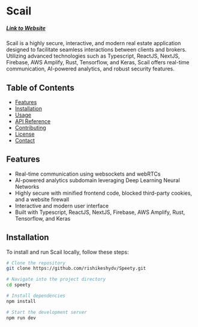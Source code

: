 # Scail
##### [Link to Website](https://www.scail.it/)

Scail is a highly secure, interactive, and modern real estate application designed to facilitate seamless interactions between clients and brokers. Utilizing advanced technologies such as Typescript, ReactJS, NextJS, Firebase, AWS Amplify, Rust, Tensorflow, and Keras, Scail offers real-time communication, AI-powered analytics, and robust security features.

## Table of Contents

- [Features](#features)
- [Installation](#installation)
- [Usage](#usage)
- [API Reference](#api-reference)
- [Contributing](#contributing)
- [License](#license)
- [Contact](#contact)

## Features

- Real-time communication using websockets and webRTCs
- AI-powered analytics subdomain leveraging Deep Learning Neural Networks
- Highly secure with minified frontend code, blocked third-party cookies, and a website firewall
- Interactive and modern user interface
- Built with Typescript, ReactJS, NextJS, Firebase, AWS Amplify, Rust, Tensorflow, and Keras

## Installation

To install and run Scail locally, follow these steps:

```bash
# Clone the repository
git clone https://github.com/rishikeshydv/Speety.git

# Navigate into the project directory
cd speety

# Install dependencies
npm install

# Start the development server
npm run dev

